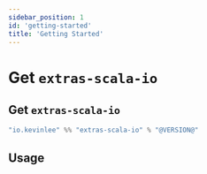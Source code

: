 ```yaml
---
sidebar_position: 1
id: 'getting-started'
title: 'Getting Started'
---
```


# Get `extras-scala-io`
## Get `extras-scala-io`
```scala
"io.kevinlee" %% "extras-scala-io" % "@VERSION@"
```


## Usage
